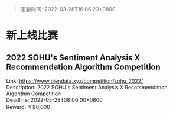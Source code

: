 > 更新时间: 2022-03-28T16:06:23+0800 

# 新上线比赛


## 2022 SOHU's Sentiment Analysis  X  Recommendation Algorithm Competition
Link: https://www.biendata.xyz/competition/sohu_2022/  
Description: 2022 SOHU's Sentiment Analysis  X  Recommendation Algorithm Competition  
Deadline: 2022-05-28T08:00:00+0800  
Reward: ￥80,000  

